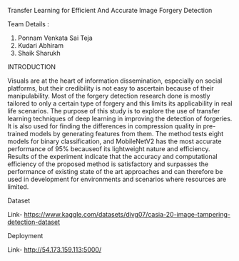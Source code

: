 Transfer Learning for Efficient And Accurate Image Forgery Detection

Team Details :

1. Ponnam Venkata Sai Teja
2. Kudari Abhiram
3. Shaik Sharukh
   
INTRODUCTION

Visuals are at the heart of information dissemination, especially on social platforms, but their credibility is not easy to ascertain because of their manipulability. Most of the forgery detection research done is mostly tailored to only a certain type of forgery and this limits its applicability in real life scenarios. The purpose of this study is to explore the use of transfer learning techniques of deep learning in improving the detection of forgeries. It is also used for finding the differences in compression quality in pre-trained models by generating features from them. The method tests eight models for binary classification, and MobileNetV2 has the most accurate performance of 95% becauseof its lightweight nature and efficiency. Results of the experiment indicate that the accuracy and computational efficiency of the proposed method is satisfactory and surpasses the performance of existing state of the art approaches and can therefore be used in development for environments and scenarios where resources are limited.

Dataset

Link- https://www.kaggle.com/datasets/divg07/casia-20-image-tampering-detection-dataset

Deployment

Link- http://54.173.159.113:5000/
